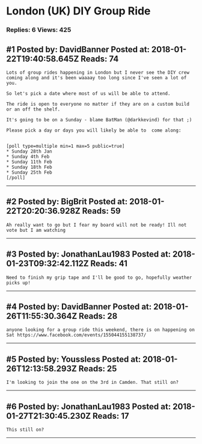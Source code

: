# London (UK) DIY Group Ride

### Replies: 6 Views: 425

## \#1 Posted by: DavidBanner Posted at: 2018-01-22T19:40:58.645Z Reads: 74

```
Lots of group rides happening in London but I never see the DIY crew coming along and it's been waaaay too long since I've seen a lot of you.

So let's pick a date where most of us will be able to attend.

The ride is open to everyone no matter if they are on a custom build or an off the shelf.

It's going to be on a Sunday - blame BatMan (@darkkevind) for that ;) 

Please pick a day or days you will likely be able to  come along:


[poll type=multiple min=1 max=5 public=true]
* Sunday 28th Jan
* Sunday 4th Feb
* Sunday 11th Feb
* Sunday 18th Feb
* Sunday 25th Feb
[/poll]
```

---
## \#2 Posted by: BigBrit Posted at: 2018-01-22T20:20:36.928Z Reads: 59

```
Ah really want to go but I fear my board will not be ready! Ill not vote but I am watching
```

---
## \#3 Posted by: JonathanLau1983 Posted at: 2018-01-23T09:32:42.112Z Reads: 41

```
Need to finish my grip tape and I'll be good to go, hopefully weather picks up!
```

---
## \#4 Posted by: DavidBanner Posted at: 2018-01-26T11:55:30.364Z Reads: 28

```
anyone looking for a group ride this weekend, there is on happening on Sat https://www.facebook.com/events/155044155138737/
```

---
## \#5 Posted by: Youssless Posted at: 2018-01-26T12:13:58.293Z Reads: 25

```
I'm looking to join the one on the 3rd in Camden. That still on?
```

---
## \#6 Posted by: JonathanLau1983 Posted at: 2018-01-27T21:30:45.230Z Reads: 17

```
This still on?
```

---
